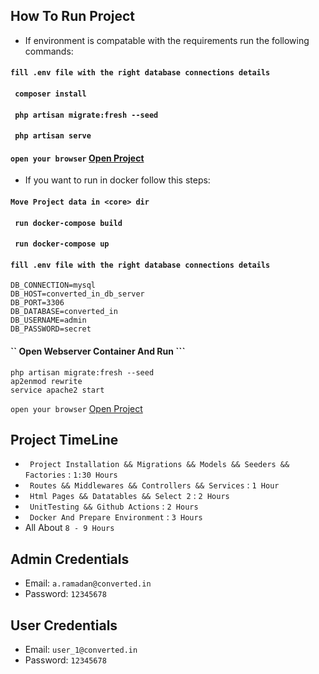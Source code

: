 
## How To Run Project

- If environment is compatable with the requirements run the following commands:
#### `` fill .env file with the right database connections details ``
#### `` composer install``
#### `` php artisan migrate:fresh --seed``
#### `` php artisan serve``
#### `` open your browser `` [Open Project](http://127.0.0.1:8000/login)

- If you want to run in docker follow this steps:
#### `` Move Project data in <core> dir  ``
#### `` run docker-compose build``
#### `` run docker-compose up``
#### `` fill .env file with the right database connections details ``
```
DB_CONNECTION=mysql
DB_HOST=converted_in_db_server
DB_PORT=3306
DB_DATABASE=converted_in
DB_USERNAME=admin
DB_PASSWORD=secret
```
#### `` Open Webserver Container And Run ```
```
php artisan migrate:fresh --seed
ap2enmod rewrite
service apache2 start
```
`` open your browser `` [Open Project](http://127.0.0.1:8008/public/login)


## Project TimeLine
- `` Project Installation && Migrations && Models && Seeders && Factories``  : ``1:30 Hours``
- `` Routes && Middlewares && Controllers && Services``  : ``1 Hour``
- `` Html Pages && Datatables && Select 2``  : ``2 Hours``
- `` UnitTesting && Github Actions``  : ``2 Hours``
- `` Docker And Prepare Environment`` : ``3 Hours``
- All About  ``8 - 9 Hours``



## Admin Credentials
- Email: ``a.ramadan@converted.in``
- Password: ``12345678``

## User Credentials
- Email: ``user_1@converted.in``
- Password: ``12345678``

